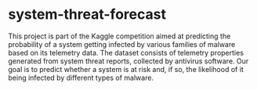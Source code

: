 # system-threat-forecast

This project is part of the Kaggle competition aimed at predicting the probability of a system getting infected by various families of malware based on its telemetry data. The dataset consists of telemetry properties generated from system threat reports, collected by antivirus software. Our goal is to predict whether a system is at risk and, if so, the likelihood of it being infected by different types of malware.

